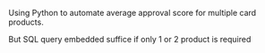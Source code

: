 Using Python to automate average approval score for multiple card products.

But SQL query embedded suffice if only 1 or 2 product is required

